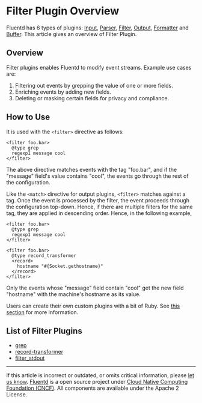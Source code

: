 # Filter Plugin Overview

Fluentd has 6 types of plugins: [Input](/plugins/input/README.md),
[Parser](/plugins/parser/README.md), [Filter](/plugins/filter/README.md),
[Output](/plugins/output/README.md), [Formatter](/plugins/formatter/README.md)
and [Buffer](/plugins/buffer/README.md). This article gives an overview of
Filter Plugin.


## Overview

Filter plugins enables Fluentd to modify event streams. Example use
cases are:

1.  Filtering out events by grepping the value of one or more fields.
2.  Enriching events by adding new fields.
3.  Deleting or masking certain fields for privacy and compliance.

## How to Use

It is used with the `<filter>` directive as follows:

``` {.CodeRay}
<filter foo.bar>
  @type grep
  regexp1 message cool
</filter>
```

The above directive matches events with the tag "foo.bar", and if the
"message" field's value contains "cool", the events go through the rest
of the configuration.

Like the `<match>` directive for output plugins, `<filter>` matches
against a tag. Once the event is processed by the filter, the event
proceeds through the configuration top-down. Hence, if there are
multiple filters for the same tag, they are applied in descending order.
Hence, in the following example,

``` {.CodeRay}
<filter foo.bar>
  @type grep
  regexp1 message cool
</filter>

<filter foo.bar>
  @type record_transformer
  <record>
    hostname "#{Socket.gethostname}"
  </record>
</filter>
```

Only the events whose "message" field contain "cool" get the new field
"hostname" with the machine's hostname as its value.

Users can create their own custom plugins with a bit of Ruby. See [this section](/developer/plugin-development.md/#filter-plugins) for more information.

## List of Filter Plugins

-   [grep](/plugins/filter/grep.md)
-   [record-transformer](/plugins/filter/record_transformer.md)
-   [filter\_stdout](/plugins/filter/stdout.md)


------------------------------------------------------------------------

If this article is incorrect or outdated, or omits critical information, please [let us know](https://github.com/fluent/fluentd-docs/issues?state=open).
[Fluentd](http://www.fluentd.org/) is a open source project under [Cloud Native Computing Foundation (CNCF)](https://cncf.io/). All components are available under the Apache 2 License.
